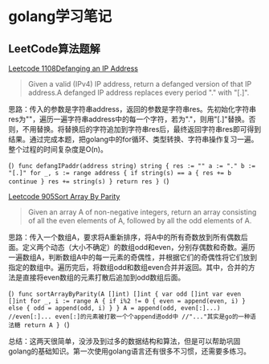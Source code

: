 # golang学习笔记
## LeetCode算法题解
[Leetcode 1108Defanging an IP Address](https://leetcode.com/problems/defanging-an-ip-address/)
>Given a valid (IPv4) IP address, return a defanged version of that IP address.A defanged IP address replaces every period "." with "[.]".

思路：传入的参数是字符串address，返回的参数是字符串res。先初始化字符串res为""，遍历一遍字符串address中的每一个字符，若为"."，则用"[.]"替换。否则，不用替换。将替换后的字符追加到字符串res后，最终返回字符串res即可得到结果。通过完成本题，把golang中的for循环、类型转换、字符串操作复习一遍。整个过程的时间复杂度是O(n)。

(```)
func defangIPaddr(address string) string {
    res := ""
    a := "."
    b := "[.]"
    for _, s := range address {
        if string(s) == a {
            res += b
            continue
        }
        res += string(s)
    }
    return res
}
(```)

[Leetcode 905Sort Array By Parity](https://leetcode.com/problems/sort-array-by-parity/)
>Given an array A of non-negative integers, return an array consisting of all the even elements of A, followed by all the odd elements of A.

思路：传入一个数组A，要求将A重新排序，将A中的所有奇数放到所有偶数后面。定义两个动态（大小不确定）的数组odd和even，分别存偶数和奇数。遍历一遍数组A，判断数组A中的每一元素的奇偶性，并根据它们的奇偶性将它们放到指定的数组中。遍历完后，将数组odd和数组even合并并返回。其中，合并的方法是直接将even数组的元素打散后追加到odd数组后面。

(```)
func sortArrayByParity(A []int) []int {
    var odd []int
    var even []int
    for _, i := range A {
        if i%2 != 0 {
            even = append(even, i)
        } else {
            odd = append(odd, i)
        }
    }
    A = append(odd, even[:]...) 
    //even[:]... even[:]的元素被打散一个个append进odd中
    //"..."其实是go的一种语法糖
    return A
}
(```)

总结：这两天很简单，没涉及到过多的数据结构和算法，但是可以帮助巩固golang的基础知识。第一次使用golang语言还有很多不习惯，还需要多练习。
